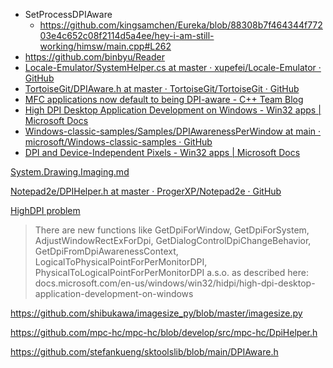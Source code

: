 - SetProcessDPIAware
  - https://github.com/kingsamchen/Eureka/blob/88308b7f464344f77203e4c652c08f2114d5a4ee/hey-i-am-still-working/himsw/main.cpp#L262
- https://github.com/binbyu/Reader
- [Locale-Emulator/SystemHelper.cs at master · xupefei/Locale-Emulator · GitHub](https://github.com/xupefei/Locale-Emulator/blob/master/LECommonLibrary/SystemHelper.cs)
- [TortoiseGit/DPIAware.h at master · TortoiseGit/TortoiseGit · GitHub](https://github.com/TortoiseGit/TortoiseGit/blob/master/src/Utils/DPIAware.h)
- [MFC applications now default to being DPI-aware - C++ Team Blog](https://devblogs.microsoft.com/cppblog/mfc-applications-now-default-to-being-dpi-aware/)
- [High DPI Desktop Application Development on Windows - Win32 apps | Microsoft Docs](https://docs.microsoft.com/en-us/windows/win32/hidpi/high-dpi-desktop-application-development-on-windows?redirectedfrom=MSDN)
- [Windows-classic-samples/Samples/DPIAwarenessPerWindow at main · microsoft/Windows-classic-samples · GitHub](https://github.com/Microsoft/Windows-classic-samples/tree/main/Samples/DPIAwarenessPerWindow)
- [DPI and Device-Independent Pixels - Win32 apps | Microsoft Docs](https://docs.microsoft.com/en-us/windows/win32/learnwin32/dpi-and-device-independent-pixels)

[System.Drawing.Imaging.md](../../c#/notes/System.Drawing.Imaging.md)

[Notepad2e/DPIHelper.h at master · ProgerXP/Notepad2e · GitHub](https://github.com/ProgerXP/Notepad2e/blob/master/src/Extension/DPIHelper.h)

[HighDPI problem](https://github.com/ppescher/resizablelib/issues/14)

> There are new functions like GetDpiForWindow, GetDpiForSystem, AdjustWindowRectExForDpi, GetDialogControlDpiChangeBehavior, GetDpiFromDpiAwarenessContext, LogicalToPhysicalPointForPerMonitorDPI, PhysicalToLogicalPointForPerMonitorDPI a.s.o. as described here: docs.microsoft.com/en-us/windows/win32/hidpi/high-dpi-desktop-application-development-on-windows

https://github.com/shibukawa/imagesize_py/blob/master/imagesize.py

https://github.com/mpc-hc/mpc-hc/blob/develop/src/mpc-hc/DpiHelper.h

https://github.com/stefankueng/sktoolslib/blob/main/DPIAware.h
